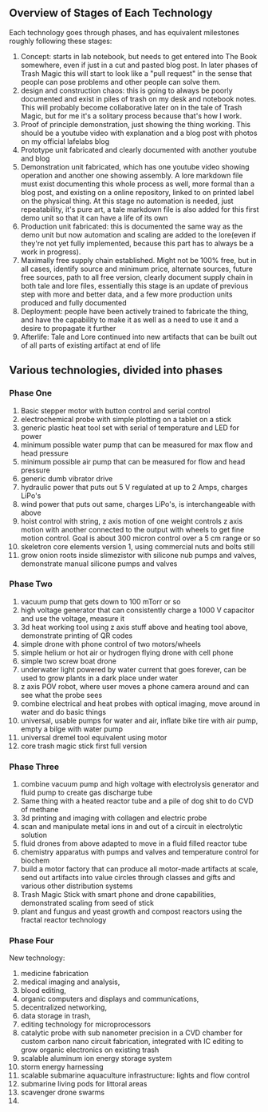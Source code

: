  
## Overview of Stages of Each Technology

Each technology goes through phases, and has equivalent milestones roughly following these stages:

1. Concept: starts in lab notebook, but needs to get entered into The Book somewhere, even if just in a cut and pasted blog post.  In later phases of Trash Magic this will start to look like a "pull request" in the sense that people can pose problems and other people can solve them.
2. design and construction chaos: this is going to always be poorly documented and exist in piles of trash on my desk and notebook notes.  This will probably become collaborative later on in the tale of Trash Magic, but for me it's a solitary process because that's how I work.  
3. Proof of principle demonstration, just showing the thing working.  This should be a youtube video with explanation and a blog post with photos on my official lafelabs blog
4. Prototype unit fabricated and clearly documented with another youtube and blog
5. Demonstration unit fabricated, which has one youtube video showing operation and another one showing assembly. A lore markdown file must exist documenting this whole process as well, more formal than a blog post, and existing on a online repository, linked to on printed label on the physical thing.  At this stage no automation is needed, just repeatability, it's pure art, a tale markdown file is also added for this first demo unit so that it  can have a life of its own
6. Production unit fabricated: this is documented the same way as the demo unit but now automation and scaling are added to the lore(even if they're not yet fully implemented, because this part has to always be a work in progress).  
7. Maximally free supply chain established. Might not be 100% free, but in all cases, identify source and minimum price, alternate sources, future free sources, path to all free version, clearly document supply chain in both tale and lore files, essentially this stage is an update of previous step with more and better data, and a few more production units produced and fully documented
8. Deployment: people have been actively trained to fabricate the thing, and have the capability to make it as well as a need to use it and a desire to propagate it further 
9. Afterlife: Tale and Lore continued into new artifacts that can be built out of all parts of existing artifact at end of life




## Various technologies, divided into phases


### Phase One

1. Basic stepper motor with button control and serial control
2. electrochemical probe with simple plotting on a tablet on a stick
3. generic plastic heat tool set with serial of temperature and LED for power
4. minimum possible water pump that can be measured for max flow and head pressure
5. minimum possible air pump that can be measured for flow and head pressure
6. generic dumb vibrator drive
7. hydraulic power that puts out 5 V regulated at up to 2 Amps, charges LiPo's
8. wind power that puts out same, charges LiPo's, is interchangeable with above
9. hoist control with string, z axis motion of one weight controls z axis motion with another connected to the output with wheels to get fine motion control.  Goal is about 300 micron control over a 5 cm range or so
10. skeletron core elements version 1, using commercial nuts and bolts still
11. grow onion roots inside slimezistor with silicone nub pumps and valves, demonstrate manual silicone pumps and valves


### Phase Two

1. vacuum pump that gets down to 100 mTorr or so
2. high voltage generator that can consistently charge a 1000 V capacitor and use the voltage, measure it
3. 3d heat working tool using z axis stuff above and heating tool above, demonstrate printing of QR codes
4. simple drone with phone control of two motors/wheels
5. simple helium or hot air or hydrogen flying drone with cell phone
6. simple two screw boat drone
7. underwater light powered by water current that goes forever, can be used to grow plants in a dark place under water
8. z axis POV robot, where user moves a phone camera around and can see what the probe sees
9. combine electrical and heat probes with optical imaging, move around in water and do basic things
10. universal, usable pumps for water and air, inflate bike tire with air pump, empty a bilge with water pump
11. universal dremel tool equivalent using motor
12. core trash magic stick first full version

### Phase Three

1. combine vacuum pump and high voltage with electrolysis generator and fluid pump to create gas discharge tube
2. Same thing with a heated reactor tube and a pile of dog shit to do CVD of methane
3. 3d printing and imaging with collagen and electric probe
4. scan and manipulate metal ions in and out of a circuit in electrolytic solution
5. fluid drones from above adapted to move in a fluid filled reactor tube
6. chemistry apparatus with pumps and valves and temperature control for biochem
7. build a motor factory that can produce all motor-made artifacts at scale, send out artifacts into value circles through classes and gifts and various other distribution systems
8. Trash Magic Stick with smart phone and drone capabilities, demonstrated scaling from seed of stick
9. plant and fungus and yeast growth and compost reactors using the fractal reactor technology

### Phase Four 

New technology: 

1. medicine fabrication
2. medical imaging and analysis, 
3. blood editing, 
4. organic computers and displays and communications, 
5. decentralized networking, 
6. data storage in trash, 
7. editing technology for microprocessors
8. catalytic probe with sub nanometer precision in a CVD chamber for custom carbon nano circuit fabrication, integrated with IC editing to grow organic electronics on existing trash 
9. scalable aluminum ion energy storage system
10. storm energy harnessing 
11. scalable submarine aquaculture infrastructure: lights and flow control
12. submarine living pods for littoral areas
13. scavenger drone swarms
14. 
